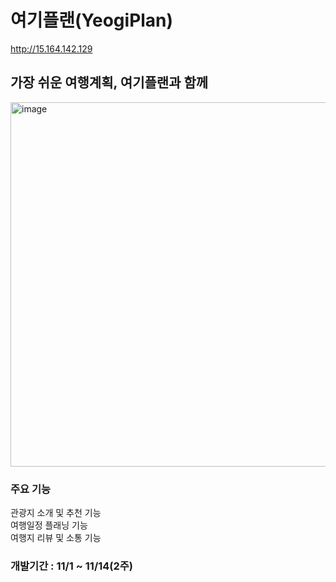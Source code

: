 # 여기플랜(YeogiPlan)
http://15.164.142.129
## 가장 쉬운 여행계획, 여기플랜과 함께

<img width="583" alt="image" src="https://github.com/user-attachments/assets/12a90215-0a45-4846-9071-0b859a4a065e">

### 주요 기능 
관광지 소개 및 추천 기능  
여행일정 플래닝 기능  
여행지 리뷰 및 소통 기능  

### 개발기간 : 11/1 ~ 11/14(2주)
